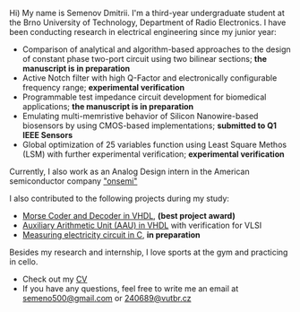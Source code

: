 Hi) My name is Semenov Dmitrii. I'm a third-year undergraduate student at the Brno University of Technology, Department of Radio Electronics. I have been conducting research in electrical engineering since my junior year:
* Comparison of analytical and algorithm-based approaches to the design of constant phase two-port circuit using two bilinear sections; __the manuscript is in preparation__
* Active Notch filter with high Q-Factor and electronically configurable frequency range; __experimental verification__
* Programmable test impedance circuit development for biomedical applications; __the manuscript is in preparation__
* Emulating multi-memristive behavior of Silicon Nanowire-based biosensors by using CMOS-based implementations; __submitted to Q1 IEEE Sensors__
* Global optimization of 25 variables function using Least Square Methos (LSM) with further experimental verification; __experimental verification__

Currently, I also work as an Analog Design intern in the American semiconductor company ["onsemi"](https://www.onsemi.com)

I also contributed to the following projects during my study:
* [Morse Coder and Decoder in VHDL](https://github.com/dmitrii-semenov/morse-coder-decoder), __(best project award)__
* [Auxiliary Arithmetic Unit (AAU) in VHDL](https://github.com/dmitrii-semenov/VHDL-VLSI) with verification for VLSI
* [Measuring electricity circuit in C](https://github.com/dmitrii-semenov/measuring_electricity), __in preparation__

Besides my research and internship, I love sports at the gym and practicing in cello. 

* Check out my [CV](https://github.com/dmitrii-semenov/dmitrii-semenov/blob/main/CV.pdf)
* If you have any questions, feel free to write me an email at semeno500@gmail.com or 240689@vutbr.cz
